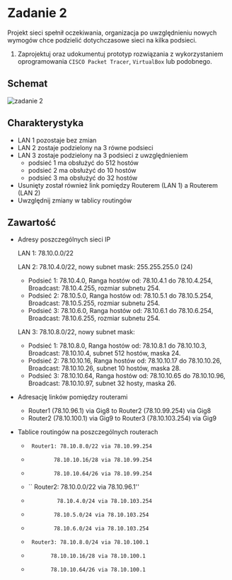 # Zadanie 2

Projekt sieci spełnił oczekiwania, organizacja po uwzględnieniu nowych wymogów chce podzielić dotychczasowe sieci na kilka podsieci.

1. Zaprojektuj oraz udokumentuj prototyp rozwiązania z wykorzystaniem oprogramowania ``CISCO Packet Tracer``, ``VirtualBox`` lub podobnego. 

## Schemat

![zadanie 2](stage-02.svg)

## Charakterystyka
  * LAN 1 pozostaje bez zmian
  * LAN 2 zostaje podzielony na 3 równe podsieci
  * LAN 3 zostaje podzielony na 3 podsieci z uwzględnieniem
    * podsieć 1 ma obsłużyć do 512 hostów
    * podsieć 2 ma obsłużyć do 10 hostów
    * podsieć 3 ma obsłużyć do 32 hostów
  * Usunięty został również link pomiędzy Routerem (LAN 1) a Routerem (LAN 2)
  * Uwzględnij zmiany w tablicy routingów




## Zawartość

 * Adresy poszczególnych sieci IP

   LAN 1: 78.10.0.0/22

   LAN 2: 78.10.4.0/22, nowy subnet mask: 255.255.255.0 (24)
    * Podsieć 1: 78.10.4.0, Ranga hostów od: 78.10.4.1 do 78.10.4.254, Broadcast: 78.10.4.255, rozmiar subnetu 254.
    * Podsieć 2: 78.10.5.0, Ranga hostów od: 78.10.5.1 do 78.10.5.254, Broadcast: 78.10.5.255, rozmiar subnetu 254.
    * Podsieć 3: 78.10.6.0, Ranga hostów od: 78.10.6.1 do 78.10.6.254, Broadcast: 78.10.6.255, rozmiar subnetu 254.

   LAN 3: 78.10.8.0/22, nowy subnet mask: 
    * Podsieć 1: 78.10.8.0, Ranga hostów od: 78.10.8.1 do 78.10.10.3, Broadcast: 78.10.10.4, subnet 512 hostów, maska 24.
    * Podsieć 2: 78.10.10.16, Ranga hostów od: 78.10.10.17 do 78.10.10.26, Broadcast: 78.10.10.26, subnet 10 hostów, maska 28.
    * Podsieć 3: 78.10.10.64, Ranga hostów od: 78.10.10.65 do 78.10.10.96, Broadcast: 78.10.10.97, subnet 32 hosty, maska 26.

 * Adresację linków pomiędzy routerami
    * Router1 (78.10.96.1) via Gig8 to Router2 (78.10.99.254) via Gig8
    * Router2 (78.10.100.1) via Gig9 to Router3 (78.10.103.254) via Gig9

 * Tablice routingów na poszczególnych routerach
    * `` Router1: 78.10.8.0/22 via 78.10.99.254``
    * ``        78.10.10.16/28 via 78.10.99.254``
    * ``        78.10.10.64/26 via 78.10.99.254``
              
    * `` Router2: 78.10.0.0/22 via 78.10.96.1''
    * ``         78.10.4.0/24 via 78.10.103.254``
    * ``        78.10.5.0/24 via 78.10.103.254``
    * ``        78.10.6.0/24 via 78.10.103.254``

    * `` Router3: 78.10.8.0/24 via 78.10.100.1``
    * ``       78.10.10.16/28 via 78.10.100.1``
    * ``       78.10.10.64/26 via 78.10.100.1``
